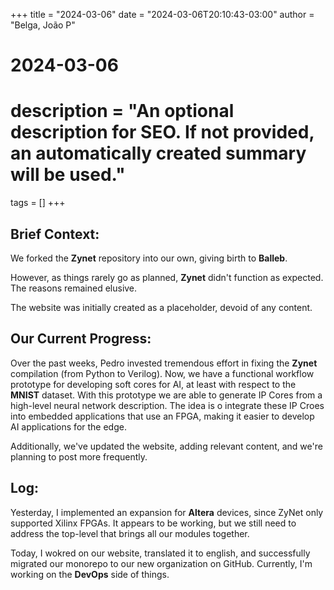+++
title = "2024-03-06"
date = "2024-03-06T20:10:43-03:00"
author = "Belga, João P"

#
# 2024-03-06
#
# description = "An optional description for SEO. If not provided, an automatically created summary will be used."

tags = []
+++

## Brief Context:

We forked the **Zynet** repository into our own, giving birth to **Balleb**.

However, as things rarely go as planned, **Zynet** didn't function as expected. The reasons remained elusive.

The website was initially created as a placeholder, devoid of any content.

## Our Current Progress:

Over the past weeks, Pedro invested tremendous effort in fixing the **Zynet** compilation (from Python to Verilog). Now, we have a functional workflow prototype for developing soft cores for AI, at least with respect to the **MNIST** dataset. With this prototype we are able to generate IP Cores from a high-level neural network description. The idea is o integrate these IP Croes into embedded applications that use an FPGA, making it easier to develop AI applications for the edge. 

Additionally, we've updated the website, adding relevant content, and we're planning to post more frequently.

## Log:

Yesterday, I implemented an expansion for **Altera** devices, since ZyNet only supported Xilinx FPGAs. It appears to be working, but we still need to address the top-level that brings all our modules together.

Today, I wokred on our website, translated it to english, and successfully migrated our monorepo to our new organization on GitHub. Currently, I'm working on the **DevOps** side of things.